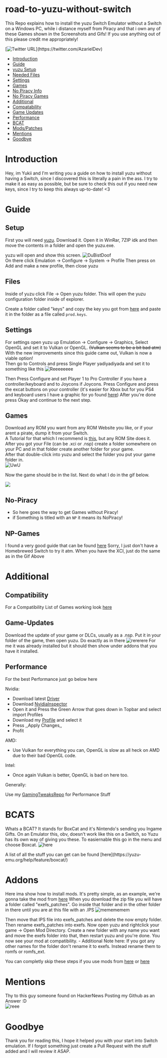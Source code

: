 # road-to-yuzu-without-switch
This Repo explains how to install the yuzu Switch Emulator without a Switch on a Windows PC, while i distance myself from Piracy and that i own any of these Games shown in the Screenshots and Gifs!
If you use anything out of this please credit me appropriately!

[![Twitter URL](https://img.shields.io/twitter/url?label=Follow%20me&style=social&url=https%3A%2F%2Ftwitter.com%2Fprincessakari_)](https://twitter.com/AzarielDev)

   * [Introduction](#introduction)
   * [Guide](#guide)
   * [yuzu&nbsp;Setup](#setup)
   * [Needed&nbsp;Files](#files)
   * [Settings](#settings)
   * [Games](#games)
   * [No&nbsp;Piracy&nbsp;Info](#no-piracy)
   * [No&nbsp;Piracy&nbsp;Games](#np-games) 
   * [Additional](#additional)
   * [Compatability](#compatibility) 
   * [Game&nbsp;Updates](#game-updates)
   * [Performance](#performance)
   * [BCAT](#bcats)
   * [Mods/Patches](#addons)
   * [Mentions](#mentions)
   * [Goodbye](#goodbye)



 # Introduction
 Hey, im Yukii and I'm writing you a guide on how to install yuzu without having a Switch, since I discovered this is literally a pain in the ass.
 I try to make it as easy as possible, but be sure to check this out if you need new keys, since I try to keep this always up-to-date! <3

 # Guide

 ## Setup
 First you will need [yuzu](https://pineappleea.github.io/).
 Download it.
 Open it in WinRar, 7ZIP idk and then move the contents in a folder and open the yuzu.exe.

 yuzu will open and show this screen.
 ![DuBistDoof](https://lh3.googleusercontent.com/J8NtE1kDMkabuxWOcu0eJtDghK2oQeyfwu0fTOSNMaPJzO0BaM49CEgkMkrZXbyLjFzLnOcg2U1p-LVakwaWg7P7sgrR1fg3BUi63ryk5qtVQb1sTxFcl1I5eYhaMikyoSJJCfJtUw=w2400)  
 On there click Emulation -> Configure -> System -> Profile
 Then press on Add and make a new profile, then close yuzu

 ## Files
 Inside of yuzu click File -> Open yuzu folder.
 This will open the yuzu configuration folder inside of explorer.

 Create a folder called "keys" and copy the key you got from [here](https://raw.githubusercontent.com/emuworld/aio/master/prod.keys) and paste it in the folder as a file called `prod.keys`.

 ## Settings
 For settings open yuzu up Emulation -> Configure -> Graphics, Select OpenGL and set it to Vulkan or OpenGL. ~~(Vulkan seems to be a bit bad atm)~~  With the new improvements since this guide came out, Vulkan is now a viable option!  
 Then go to Controls and press Single Player yadiyadiyada and set it to something like this
 ![Reeeeeeee](https://lh3.googleusercontent.com/E-G_UZ68lgO48D2WsKYkfLXkMtdaIz425k_pk3m0oHNjLWJZLghl9s5JNvJdXFFr54FRoeJNBd3uF2bfbxnZyd1Fc8NiHhI804sERIjQO0Uz0JmnKy0hONVLDqxDk06zKG6OHtprBg=w2400)

 Then Press Configure and set Player 1 to Pro Controller if you have a controller/keyboard and to Joycons if Joycons.
 Press Configure and press the excat buttons on your controller (it's easier for Xbox but for you PS4 and keyboard users I have a graphic for yo found [here](https://compass-ssl.xboxlive.com/assets/c7/a1/c7a12fbe-af04-4a90-92f2-18338219c2aa.png?n=one-controller-front-l.png))
 After you're done press Okay and continue to the next step.

 ## Games
 Download any ROM you want from any ROM Website you like, or if your arent a pirate, dump it from your Switch.  
 A Tutorial for that which I recommend is [this](https://gamewii.net/category/switch/), but any ROM Site does it.  
 After you got your File (can be .xci or .nsp) create a folder somewhere on your PC and in that folder create another folder for your game.  
 After that double-click into yuzu and select the folder you put your game folder in.  
 ![UwU](https://sexin.church/7CT7o3Sr.png?key=XuV6NAPCK1ZTH0)
<p> Now the game should be in the list. Next do what I do in the gif below.  
<p>
<img src=https://i.imgur.com/0LIQjAv.gif></img>

 ## No-Piracy

 * So here goes the way to get Games without Piracy!
 * if Something is titled with an ```NP``` it means its NoPiracy!

 ## NP-Games

 I found a very good guide that can be found [here](https://wiki.no-intro.org/index.php?title=Nintendo_Switch_Dumping_Guide)
 Sorry, I just don't have a Homebrewed Switch to try it atm.
 When you have the XCI, just do the same as in the Gif Above


 # Additional

 ## Compatibility

 For a Compatibility List of Games working look [here](https://yuzu-emu.org/game/)

 ## Game-Updates

 Download the update of your game or DLCs, usually as a .nsp.
 Put it in your folder of the game, then open yuzu. Do exactly as in there
 ![rererere](https://i.uwu.plus/hNmEGB8V.gif?key=gGAX37XVMM7o1q)
 For me it was already installed but it should then show under addons that you have it installed.

 ## Performance

 For the best Performance just go below here

 Nvidia: 

  - Download latest [Driver](https://www.nvidia.de/Download/index.aspx?lang=en)
  - Download [NvidiaInspector](https://drive.google.com/uc?export=download&id=1Dny2QYUB5wLrHPStwg4_WzpHCUs5xN15)
  - Open it and Press the Green Arrow that goes down in Topbar and select import Profiles
  - Download my [Profile](https://drive.google.com/file/d/1bkTNMr7TPTur9iZsmcu5W_FEsp56R26D/view?usp=sharing) and select it 
  - Press ,,Apply Changes,,
  - Profit

 AMD: 

  - Use Vulkan for everything you can, OpenGL is slow as all heck on AMD due to their bad OpenGL code.
  
 Intel:
 
  - Once again Vulkan is better, OpenGL is bad on here too.


  Generally: 

  Use my [GamingTweaksRepo](https://github.com/PrincessAkira/Use-Gaming-Tweaks) for Performance Stuff

 # BCATS

  Whats a BCAT?
  It stands for BoxCat and it's Nintendo's sending you Ingame Gifts.
  On an Emulator this, obv, doesn't work like this on a Switch, so Yuzu has its own way of giving you these.
  To easiernable this go in the menu and choose Boxcat. ![here](https://i.imgur.com/w6l3zlC.png)
 <p> A list of all the stuff you can get can be found [here](https://yuzu-emu.org/help/feature/boxcat/)


 # Addons

 Here ima show how to install mods.
 It's pretty simple, as an example, we're gonna take the mod from [here](https://gbatemp.net/threads/pokemon-mystery-dungeon-dx-60-fps-mod.559469/)
 When you download the zip file you will have a folder called "exefs_patches".
 Go inside that folder and in the other folder in there until you are at this file with an .IPS
 ![memememem](https://nuke.bayern/QTwbBtLy.png?key=GP1JZ3BylhCn9q)
 <p> Then move that IPS file into exefs_patches and delete the now empty folder.
 Then rename exefs_patches into exefs.
 Now open yuzu and rightclick your game -> Open Mod Directory.
 Create a new folder with any name you want and move the exefs folder into that, then restart yuzu and you're done.
 You now see your mod at compatibility.
 - Additional Note here:
 If you got any other names for the folder don't rename it to exefs.
 Instead rename them to romfs or romfs_ext.

 You can completly skip these steps if you use mods from [here](https://github.com/yuzu-emu/yuzu/wiki/Switch-Mods) or [here](https://yuzu-emu.org/wiki/switch-mods/)

 # Mentions

  Thy to this guy someone found on HackerNews Posting my Github as an Answer :D  
  ![reee](https://i.imgur.com/mnDtjzV.png)

 # Goodbye

 Thank you for reading this, I hope it helped you with your start into Switch emulation.
 If I forgot something just create a Pull Request with the stuff added and I will review it ASAP.
